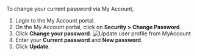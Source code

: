 
To change your current password via My Account,
1. Login to the My Account portal.
2. On the My Account portal, click on **Security > Change Password**.
3. Click **Change your password**.
   <img :src="$withBase('/assets/img/guides/organization/self-service/change-password.png')" alt="Update user profile from MyAccount">
4. Enter your **Current password** and **New password**.
5. Click **Update**.
